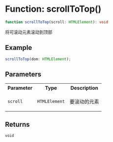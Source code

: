 # Function: scrollToTop()

```ts
function scrollToTop(scroll: HTMLElement): void
```

将可滚动元素滚动到顶部

## Example

```ts
scrollToTop(dom: HTMLElement);
```

## Parameters

<table>
<tr>
<th>Parameter</th>
<th>Type</th>
<th>Description</th>
</tr>
<tr>
<td>

`scroll`

</td>
<td>

`HTMLElement`

</td>
<td>

要滚动的元素

</td>
</tr>
</table>

## Returns

`void`
